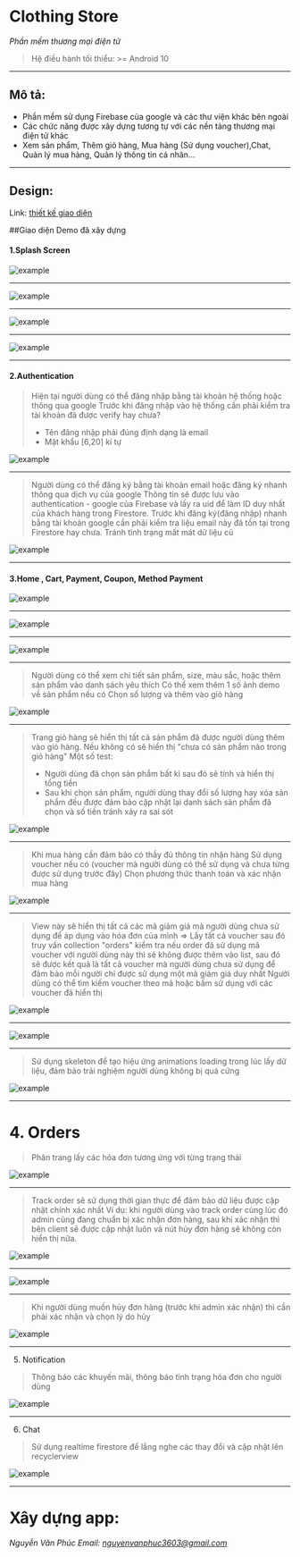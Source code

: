 # Clothing Store
*Phần mềm thương mại điện tử*
>Hệ điều hành tối thiểu: >= Android 10

---

## Mô tả:
- Phần mềm sử dụng Firebase của google và các thư viện khác bên ngoài
- Các chức năng được xây dựng tương tự với các nền tảng thương mại điện tử khác
- Xem sản phẩm, Thêm giỏ hàng, Mua hàng (Sử dụng voucher),Chat, Quản lý mua hàng, Quản lý thông tin cá nhân...

---

## Design: 
Link: [thiết kế giao diện](https://www.figma.com/file/aCTPI43xRXgEkn1yYFiOiM/Clothing-Store-App%2FFashion-E-Commerce-App-%7C-App%C2%A0UI%C2%A0Kit-(Community)?type=design&node-id=0-1&mode=design)

##Giao diện Demo đã xây dựng

#### 1.Splash Screen

![example](ImageDemo/Splash1.jpg)

---

![example](ImageDemo/Splash2.jpg)

***

![example](ImageDemo/Splash3.jpg)

***

![example](ImageDemo/Splash4.jpg)

***

#### 2.Authentication

>Hiện tại người dùng có thể đăng nhập bằng tài khoản hệ thống hoặc thông qua google
>Trước khi đăng nhập vào hệ thống cần phải kiểm tra tài khoản đã được verify hay chưa?
>- Tên đăng nhập phải đúng định dạng là email
>- Mật khẩu [6,20] kí tự

![example](ImageDemo/login.jpg)

***

>Người dùng có thể đăng ký bằng tài khoản email hoặc đăng ký nhanh thông qua dịch vụ của google
>Thông tin sẽ được lưu vào authentication - google của Firebase và lấy ra uid để làm ID duy nhất của khách hàng trong Firestore.
>Trước khi đăng ký(đăng nhập) nhanh bằng tài khoản google cần phải kiểm tra liệu email này đã tồn tại trong Firestore hay chưa. Tránh tình trạng mất mát dữ liệu cũ

![example](ImageDemo/register.jpg)

***
#### 3.Home , Cart, Payment, Coupon, Method Payment

![example](ImageDemo/home1.jpg)

***

![example](ImageDemo/home2.jpg)

***

![example](ImageDemo/request_allow_notification.jpg)

***

>Người dùng có thể xem chi tiết sản phẩm, size, màu sắc, hoặc thêm sản phẩm vào danh sách yêu thích
>Có thể xem thêm 1 số ảnh demo về sản phẩm nếu có
>Chọn số lượng và thêm vào giỏ hàng

![example](ImageDemo/product_details.jpg)

***
>Trang giỏ hàng sẽ hiển thị tất cả sản phẩm đã được người dùng thêm vào giỏ hàng. Nếu không có sẽ hiển thị "chưa có sản phẩm nào trong giỏ hàng"
> Một số test:
>- Người dùng đã chọn sản phẩm bất kì sau đó sẽ tính và hiển thị tổng tiền
>- Sau khi chọn sản phẩm, người dùng thay đổi số lượng hay xóa sản phẩm đều được đảm bảo cập nhật lại danh sách sản phẩm đã chọn và số tiền tránh xảy ra sai sót  

![example](ImageDemo/cart.jpg)

***
>Khi mua hàng cần đảm bảo có thầy đủ thông tin nhận hàng
>Sử dụng voucher nếu có (voucher mà người dùng có thể sử dụng và chưa từng được sử dụng trước đây)
>Chọn phương thức thanh toán và xác nhận mua hàng


![example](ImageDemo/payment.jpg)

***
>View này sẽ hiển thị tất cả các mã giảm giá mà người dùng chưa sử dụng để áp dụng vào hóa đơn của mình
>=> Lấy tất cả voucher sau đó truy vấn collection "orders" kiểm tra nếu order đã sử dụng mã voucher với người dùng này thì sẽ không được thêm vào list, sau đó sẽ được kết quả là tất cả voucher mà người dùng chưa sử dụng để đảm bảo mỗi người chỉ được sử dụng một mã giảm giá duy nhất
>Người dùng có thể tìm kiếm voucher theo mã hoặc bấm sử dụng với các voucher đã hiển thị 

![example](ImageDemo/use_coupon.jpg)

***

![example](ImageDemo/select_method_payment.jpg)

***

>Sử dụng skeleton để tạo hiệu ứng animations loading trong lúc lấy dữ liệu, đảm bảo trải nghiệm người dùng không bị quá cứng

![example](ImageDemo/animation_loading_skeleton.jpg)

***

# 4. Orders

>Phân trang lấy các hóa đơn tương ứng với từng trạng thái

![example](ImageDemo/waiting_confirm.jpg)

***
>Track order sẽ sử dụng thời gian thực để đảm bảo dữ liệu được cập nhật chính xác nhất
>Ví dụ: khi người dùng vào track order cùng lúc đó admin cũng đang chuẩn bị xác nhận đơn hàng, sau khi xác nhận thì bên client sẽ được cập nhật luôn và nút hủy đơn hàng sẽ không còn hiển thị nữa.

![example](ImageDemo/order_detail1.jpg)

***

![example](ImageDemo/order_details2.jpg)

***

>Khi người dùng muốn hủy đơn hàng (trước khi admin xác nhận) thì cần phải xác nhận và chọn lý do hủy

![example](ImageDemo/confirm_cancelOrder.jpg)

***

5. Notification
>Thông báo các khuyến mãi, thông báo tình trạng hóa đơn cho người dùng

![example](ImageDemo/notification.jpg)

***

6. Chat
>Sử dụng realtime firestore để lắng nghe các thay đổi và cập nhật lên recyclerview

![example](ImageDemo/form_chat.jpg)

***

# Xây dựng app:
*Nguyễn Văn Phúc*
*Email: nguyenvanphuc3603@gmail.com*